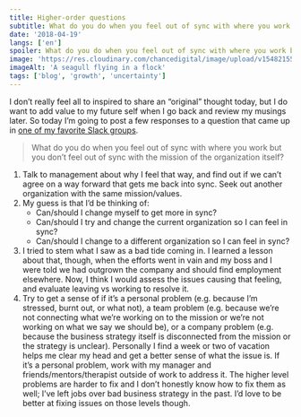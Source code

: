 ```yaml
---
title: Higher-order questions
subtitle: What do you do when you feel out of sync with where you work but you don’t feel out of sync with the mission of the organization itself?
date: '2018-04-19'
langs: ['en']
spoiler: What do you do when you feel out of sync with where you work but you don’t feel out of sync with the mission of the organization itself?
image: 'https://res.cloudinary.com/chancedigital/image/upload/v1548215582/chance.tech/images/emre-gencer-231172-unsplash-1024x683.jpg'
imageAlt: 'A seagull flying in a flock'
tags: ['blog', 'growth', 'uncertainty']
---
```


I don’t really feel all to inspired to share an “original” thought today, but I do want to add value to my future self when I go back and review my musings later. So today I’m going to post a few responses to a question that came up in [one of my favorite Slack groups](http://randsinrepose.com/welcome-to-rands-leadership-slack/).

> What do you do when you feel out of sync with where you work but you don’t feel out of sync with the mission of the organization itself?

1. Talk to management about why I feel that way, and find out if we can’t agree on a way forward that gets me back into sync. Seek out another organization with the same mission/values.
2. My guess is that I’d be thinking of:
   - Can/should I change myself to get more in sync?
   - Can/should I try and change the current organization so I can feel in sync?
   - Can/should I change to a different organization so I can feel in sync?
3. I tried to stem what I saw as a bad tide coming in. I learned a lesson about that, though, when the efforts went in vain and my boss and I were told we had outgrown the company and should find employment elsewhere. Now, I think I would assess the issues causing that feeling, and evaluate leaving vs working to resolve it.
4. Try to get a sense of if it’s a personal problem (e.g. because I’m stressed, burnt out, or what not), a team problem (e.g. because we’re not connecting what we’re working on to the mission or we’re not working on what we say we should be), or a company problem (e.g. because the business strategy itself is disconnected from the mission or the strategy is unclear). Personally I find a week or two of vacation helps me clear my head and get a better sense of what the issue is. If it’s a personal problem, work with my manager and friends/mentors/therapist outside of work to address it. The higher level problems are harder to fix and I don’t honestly know how to fix them as well; I’ve left jobs over bad business strategy in the past. I’d love to be better at fixing issues on those levels though.
